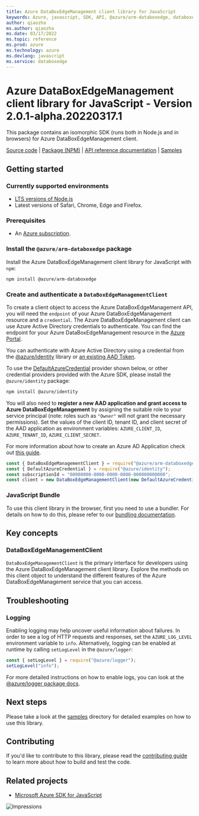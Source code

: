 ```yaml
---
title: Azure DataBoxEdgeManagement client library for JavaScript
keywords: Azure, javascript, SDK, API, @azure/arm-databoxedge, databoxedge
author: qiaozha
ms.author: qiaozha
ms.date: 03/17/2022
ms.topic: reference
ms.prod: azure
ms.technology: azure
ms.devlang: javascript
ms.service: databoxedge
---
```

# Azure DataBoxEdgeManagement client library for JavaScript - Version 2.0.1-alpha.20220317.1 


This package contains an isomorphic SDK (runs both in Node.js and in browsers) for Azure DataBoxEdgeManagement client.



[Source code](https://github.com/Azure/azure-sdk-for-js/tree/main/sdk/databoxedge/arm-databoxedge) |
[Package (NPM)](https://www.npmjs.com/package/@azure/arm-databoxedge) |
[API reference documentation](https://docs.microsoft.com/javascript/api/@azure/arm-databoxedge) |
[Samples](https://github.com/Azure-Samples/azure-samples-js-management)

## Getting started

### Currently supported environments

- [LTS versions of Node.js](https://nodejs.org/about/releases/)
- Latest versions of Safari, Chrome, Edge and Firefox.

### Prerequisites

- An [Azure subscription][azure_sub].

### Install the `@azure/arm-databoxedge` package

Install the Azure DataBoxEdgeManagement client library for JavaScript with `npm`:

```bash
npm install @azure/arm-databoxedge
```

### Create and authenticate a `DataBoxEdgeManagementClient`

To create a client object to access the Azure DataBoxEdgeManagement API, you will need the `endpoint` of your Azure DataBoxEdgeManagement resource and a `credential`. The Azure DataBoxEdgeManagement client can use Azure Active Directory credentials to authenticate.
You can find the endpoint for your Azure DataBoxEdgeManagement resource in the [Azure Portal][azure_portal].

You can authenticate with Azure Active Directory using a credential from the [@azure/identity][azure_identity] library or [an existing AAD Token](https://github.com/Azure/azure-sdk-for-js/blob/master/sdk/identity/identity/samples/AzureIdentityExamples.md#authenticating-with-a-pre-fetched-access-token).

To use the [DefaultAzureCredential][defaultazurecredential] provider shown below, or other credential providers provided with the Azure SDK, please install the `@azure/identity` package:

```bash
npm install @azure/identity
```

You will also need to **register a new AAD application and grant access to Azure DataBoxEdgeManagement** by assigning the suitable role to your service principal (note: roles such as `"Owner"` will not grant the necessary permissions).
Set the values of the client ID, tenant ID, and client secret of the AAD application as environment variables: `AZURE_CLIENT_ID`, `AZURE_TENANT_ID`, `AZURE_CLIENT_SECRET`.

For more information about how to create an Azure AD Application check out [this guide](https://docs.microsoft.com/azure/active-directory/develop/howto-create-service-principal-portal).

```javascript
const { DataBoxEdgeManagementClient } = require("@azure/arm-databoxedge");
const { DefaultAzureCredential } = require("@azure/identity");
const subscriptionId = "00000000-0000-0000-0000-000000000000";
const client = new DataBoxEdgeManagementClient(new DefaultAzureCredential(), subscriptionId);
```


### JavaScript Bundle
To use this client library in the browser, first you need to use a bundler. For details on how to do this, please refer to our [bundling documentation](https://aka.ms/AzureSDKBundling).

## Key concepts

### DataBoxEdgeManagementClient

`DataBoxEdgeManagementClient` is the primary interface for developers using the Azure DataBoxEdgeManagement client library. Explore the methods on this client object to understand the different features of the Azure DataBoxEdgeManagement service that you can access.

## Troubleshooting

### Logging

Enabling logging may help uncover useful information about failures. In order to see a log of HTTP requests and responses, set the `AZURE_LOG_LEVEL` environment variable to `info`. Alternatively, logging can be enabled at runtime by calling `setLogLevel` in the `@azure/logger`:

```javascript
const { setLogLevel } = require("@azure/logger");
setLogLevel("info");
```

For more detailed instructions on how to enable logs, you can look at the [@azure/logger package docs](https://github.com/Azure/azure-sdk-for-js/tree/main/sdk/core/logger).

## Next steps

Please take a look at the [samples](https://github.com/Azure-Samples/azure-samples-js-management) directory for detailed examples on how to use this library.

## Contributing

If you'd like to contribute to this library, please read the [contributing guide](https://github.com/Azure/azure-sdk-for-js/blob/main/CONTRIBUTING.md) to learn more about how to build and test the code.

## Related projects

- [Microsoft Azure SDK for JavaScript](https://github.com/Azure/azure-sdk-for-js)

![Impressions](https://azure-sdk-impressions.azurewebsites.net/api/impressions/azure-sdk-for-js%2Fsdk%2Fdataboxedge%2Farm-databoxedge%2FREADME.png)

[azure_cli]: https://docs.microsoft.com/cli/azure
[azure_sub]: https://azure.microsoft.com/free/
[azure_sub]: https://azure.microsoft.com/free/
[azure_portal]: https://portal.azure.com
[azure_identity]: https://github.com/Azure/azure-sdk-for-js/tree/main/sdk/identity/identity
[defaultazurecredential]: https://github.com/Azure/azure-sdk-for-js/tree/main/sdk/identity/identity#defaultazurecredential

